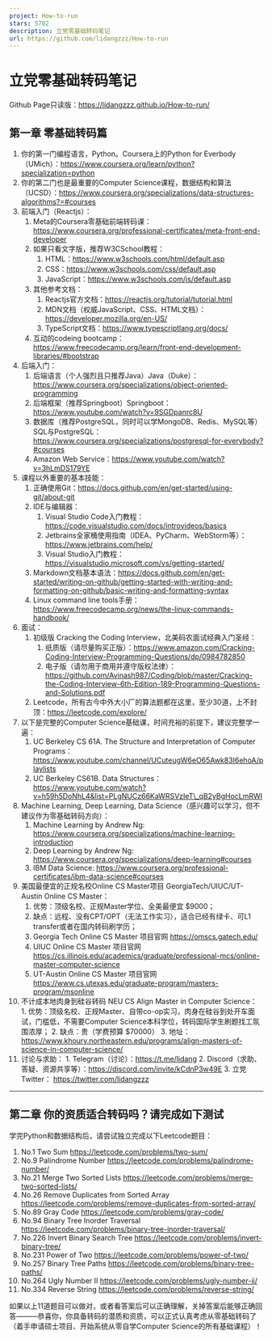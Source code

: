 ```yaml
---
project: How-to-run
stars: 5702
description: 立党零基础转码笔记
url: https://github.com/lidangzzz/How-to-run
---
```


立党零基础转码笔记
=========

Github Page只读版：https://lidangzzz.github.io/How-to-run/

第一章 零基础转码篇
----------

1.  你的第一门编程语言，Python。Coursera上的Python for Everbody （UMich）：https://www.coursera.org/learn/python?specialization=python
2.  你的第二门也是最重要的Computer Science课程，数据结构和算法 （UCSD）：https://www.coursera.org/specializations/data-structures-algorithms?=#courses
3.  前端入门（Reactjs）：
    1.  Meta的Coursera零基础前端转码课：https://www.coursera.org/professional-certificates/meta-front-end-developer
    2.  如果只看文字版，推荐W3CSchool教程：
        1.  HTML：https://www.w3schools.com/html/default.asp
        2.  CSS：https://www.w3schools.com/css/default.asp
        3.  JavaScript：https://www.w3schools.com/js/default.asp
    3.  其他参考文档：
        1.  Reactjs官方文档：https://reactjs.org/tutorial/tutorial.html
        2.  MDN文档（权威JavaScript、CSS、HTML文档）：https://developer.mozilla.org/en-US/
        3.  TypeScript文档：https://www.typescriptlang.org/docs/
    4.  互动的codeing bootcamp：https://www.freecodecamp.org/learn/front-end-development-libraries/#bootstrap
4.  后端入门：
    1.  后端语言（个人强烈且只推荐Java）Java（Duke）：https://www.coursera.org/specializations/object-oriented-programming
    2.  后端框架（推荐Springboot）Springboot：https://www.youtube.com/watch?v=9SGDpanrc8U
    3.  数据库（推荐PostgreSQL，同时可以学MongoDB、Redis、MySQL等）SQL与PostgreSQL：https://www.coursera.org/specializations/postgresql-for-everybody?#courses
    4.  Amazon Web Service：https://www.youtube.com/watch?v=3hLmDS179YE
5.  课程以外重要的基本技能：
    1.  正确使用Git：https://docs.github.com/en/get-started/using-git/about-git
    2.  IDE与编辑器：
        1.  Visual Studio Code入门教程：https://code.visualstudio.com/docs/introvideos/basics
        2.  Jetbrains全家桶使用指南（IDEA、PyCharm、WebStorm等）：https://www.jetbrains.com/help/
        3.  Visual Studio入门教程：https://visualstudio.microsoft.com/vs/getting-started/
    3.  Markdown文档基本语法：https://docs.github.com/en/get-started/writing-on-github/getting-started-with-writing-and-formatting-on-github/basic-writing-and-formatting-syntax
    4.  Linux command line tools手册：https://www.freecodecamp.org/news/the-linux-commands-handbook/
6.  面试：
    1.  初级版 Cracking the Coding Interview，北美码农面试经典入门圣经：
        1.  纸质版（请尽量购买正版）：https://www.amazon.com/Cracking-Coding-Interview-Programming-Questions/dp/0984782850
        2.  电子版（请勿用于商用并遵守版权法律）：https://github.com/Avinash987/Coding/blob/master/Cracking-the-Coding-Interview-6th-Edition-189-Programming-Questions-and-Solutions.pdf
    2.  Leetcode，所有古今中外大小厂的算法题都在这里，至少30道，上不封顶：https://leetcode.com/explore/
7.  以下是完整的Computer Science基础课，时间充裕的前提下，建议完整学一遍：
    1.  UC Berkeley CS 61A. The Structure and Interpretation of Computer Programs：https://www.youtube.com/channel/UCuteugW6eO65Awk83I6ehoA/playlists
    2.  UC Berkeley CS61B. Data Structures：https://www.youtube.com/watch?v=h59h5DoNhL4&list=PLgNUCz66KaWRSVzIeT\_qB2yBgHocLmRWI
8.  Machine Learning, Deep Learning, Data Science（感兴趣可以学习，但不建议作为零基础转码方向）：
    1.  Machine Learning by Andrew Ng: https://www.coursera.org/specializations/machine-learning-introduction
    2.  Deep Learning by Andrew Ng: https://www.coursera.org/specializations/deep-learning#courses
    3.  IBM Data Science: https://www.coursera.org/professional-certificates/ibm-data-science#courses
9.  美国最便宜的正规名校Online CS Master项目 GeorgiaTech/UIUC/UT-Austin Online CS Master：
    1.  优势：顶级名校、正规Master学位、全美最便宜 $9000；
    2.  缺点：远程、没有CPT/OPT（无法工作实习），适合已经有绿卡、可L1 transfer或者在国内转码刷学历；
    3.  Georgia Tech Online CS Master 项目官网 https://omscs.gatech.edu/
    4.  UIUC Online CS Master 项目官网 https://cs.illinois.edu/academics/graduate/professional-mcs/online-master-computer-science
    5.  UT-Austin Online CS Master 项目官网 https://www.cs.utexas.edu/graduate-program/masters-program/msonline
10.  不计成本地肉身到硅谷转码 NEU CS Align Master in Computer Science：
    1.  优势：顶级名校、正规Master、自带co-op实习，肉身在硅谷到处开车面试，门槛低，不需要Computer Science本科学位，转码国际学生刷题找工氛围浓厚；
    2.  缺点：贵（学费预算 $70000）
    3.  地址：https://www.khoury.northeastern.edu/programs/align-masters-of-science-in-computer-science/
11.  讨论与求助：
    1.  Telegram（讨论）：https://t.me/lidang
    2.  Discord（求助、答疑、资源共享等）：https://discord.com/invite/kCdnP3w49E
    3.  立党Twitter： https://twitter.com/lidangzzz

* * *

第二章 你的资质适合转码吗？请完成如下测试
---------------------

学完Python和数据结构后，请尝试独立完成以下Leetcode题目：

1.  No.1 Two Sum https://leetcode.com/problems/two-sum/
2.  No.9 Palindrome Number https://leetcode.com/problems/palindrome-number/
3.  No.21 Merge Two Sorted Lists https://leetcode.com/problems/merge-two-sorted-lists/
4.  No.26 Remove Duplicates from Sorted Array https://leetcode.com/problems/remove-duplicates-from-sorted-array/
5.  No.89 Gray Code https://leetcode.com/problems/gray-code/
6.  No.94 Binary Tree Inorder Traversal https://leetcode.com/problems/binary-tree-inorder-traversal/
7.  No.226 Invert Binary Search Tree https://leetcode.com/problems/invert-binary-tree/
8.  No.231 Power of Two https://leetcode.com/problems/power-of-two/
9.  No.257 Binary Tree Paths https://leetcode.com/problems/binary-tree-paths/
10.  No.264 Ugly Number II https://leetcode.com/problems/ugly-number-ii/
11.  No.334 Reverse String https://leetcode.com/problems/reverse-string/

如果以上11道题目可以做对，或者看答案后可以正确理解，关掉答案后能够正确回答———恭喜你，你具备转码的潜质和资质，可以正式认真考虑从零基础转码了（着手申请硕士项目、开始系统从零自学Computer Science的所有基础课程）！
